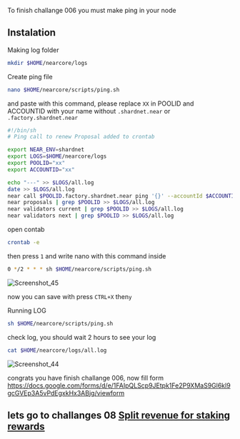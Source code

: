 To finish challange 006 you must make ping in your node

## Instalation
Making log folder
```bash
mkdir $HOME/nearcore/logs
```
Create ping file
```bash
nano $HOME/nearcore/scripts/ping.sh
```

and paste with this command, please replace `XX` in POOLID and ACCOUNTID with your name without `.shardnet.near` or `.factory.shardnet.near`
```bash
#!/bin/sh
# Ping call to renew Proposal added to crontab

export NEAR_ENV=shardnet
export LOGS=$HOME/nearcore/logs
export POOLID="xx"
export ACCOUNTID="xx"

echo "---" >> $LOGS/all.log
date >> $LOGS/all.log
near call $POOLID.factory.shardnet.near ping '{}' --accountId $ACCOUNTID.shardnet.near --gas=300000000000000 >> $LOGS/all.log
near proposals | grep $POOLID >> $LOGS/all.log
near validators current | grep $POOLID >> $LOGS/all.log
near validators next | grep $POOLID >> $LOGS/all.log
```
open contab
```bash
crontab -e
```
then press `1`
and write nano with this command inside
```bash
0 */2 * * * sh $HOME/nearcore/scripts/ping.sh
```

![Screenshot_45](https://user-images.githubusercontent.com/81378817/181401224-911acabf-db65-4304-a072-1946f8114245.jpg)

now you can save with press `CTRL+X` then`y`

Running LOG
```bash
sh $HOME/nearcore/scripts/ping.sh
```
check log, you should wait 2 hours to see your log
```bash
cat $HOME/nearcore/logs/all.log
```
![Screenshot_44](https://user-images.githubusercontent.com/81378817/181401830-8c3de19b-3daa-4494-9548-090a33ed28a0.jpg)

congrats you have finish challange 006,
now fill form https://docs.google.com/forms/d/e/1FAIpQLScp9JEtpk1Fe2P9XMaS9Gl6kl9gcGVEp3A5vPdEgxkHx3ABjg/viewform

## lets go to challanges 08 [Split revenue for staking rewards](https://github.com/fatalbar/testnet-manual/blob/main/NEAR/challange/008.md)
